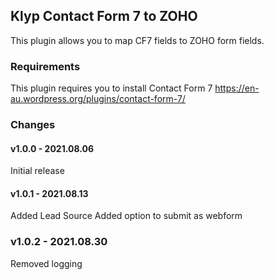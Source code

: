 ## Klyp Contact Form 7 to ZOHO
This plugin allows you to map CF7 fields to ZOHO form fields.

### Requirements
This plugin requires you to install Contact Form 7
https://en-au.wordpress.org/plugins/contact-form-7/

### Changes

#### v1.0.0 - 2021.08.06
Initial release

#### v1.0.1 - 2021.08.13
Added Lead Source
Added option to submit as webform

### v1.0.2 - 2021.08.30
Removed logging
